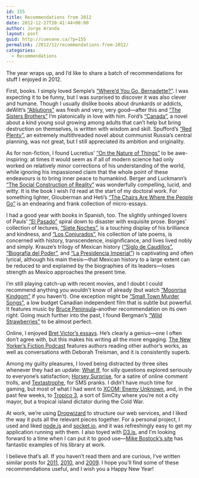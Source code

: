 ```yaml
---
id: 155
title: Recommendations from 2012
date: 2012-12-27T20:41:44+00:00
author: Jorge Aranda
layout: post
guid: http://cuevano.ca/?p=155
permalink: /2012/12/recommendations-from-2012/
categories:
  - Recommendations
---
```

The year wraps up, and I&#8217;d like to share a batch of recommendations for stuff I enjoyed in 2012.

First, books. I simply loved Semple&#8217;s [&#8220;Where&#8217;d You Go, Bernadette?&#8221;](http://www.librarything.com/work/book/89216427). I was expecting it to be funny, but I was surprised to discover it was also clever and humane. Though I usually dislike books about drunkards or addicts, deWitt&#8217;s [&#8220;Ablutions&#8221;](http://www.librarything.com/work/7922014) was fresh and very, very good&#8212;after this and [&#8220;The Sisters Brothers&#8221;](http://www.librarything.com/work/10895978) I&#8217;m platonically in love with him. Ford&#8217;s [&#8220;Canada&#8221;](http://www.librarything.com/work/11734157), a novel about a kind young soul growing among adults that can&#8217;t help but bring destruction on themselves, is written with wisdom and skill. Spufford&#8217;s [&#8220;Red Plenty&#8221;](http://www.librarything.com/work/10294975), an extremely multithreaded novel about communist Russia&#8217;s central planning, was not great, but I still appreciated its ambition and originality.

As for non-fiction, I found Lucretius&#8217; [&#8220;On the Nature of Things&#8221;](http://www.librarything.com/work/9815982) to be awe-inspiring: at times it would seem as if all of modern science had only worked on relatively minor corrections of his understanding of the world, while ignoring his impassioned claim that the whole point of these endeavours is to bring inner peace to humankind. Berger and Luckmann&#8217;s [&#8220;The Social Construction of Reality&#8221;](http://www.librarything.com/work/28626) was wonderfully compelling, lucid, and witty. It is the book I wish I&#8217;d read at the start of my doctoral work. For something lighter, Glouberman and Heti&#8217;s [&#8220;The Chairs Are Where the People Go&#8221;](http://www.librarything.com/work/11334705) is an endearing and frank collection of micro-essays.

I had a good year with books in Spanish, too. The slightly unhinged lovers of Pauls&#8217; [&#8220;El Pasado&#8221;](http://www.librarything.com/work/741772) spiral down to disaster with exquisite prose. Borges&#8217; collection of lectures, [&#8220;Siete Noches&#8221;](http://www.librarything.com/work/39061), is a touching display of his brilliance and kindness, and [&#8220;Los Conjurados&#8221;](http://www.librarything.com/work/2052108), his collection of late poems, is concerned with history, transcendence, insignificance, and lives lived nobly and simply. Krauze&#8217;s trilogy of Mexican history ([&#8220;Siglo de Caudillos&#8221;](http://www.librarything.com/work/1765726), [&#8220;Biografía del Poder&#8221;](http://www.librarything.com/work/1712950), and [&#8220;La Presidencia Imperial&#8221;](http://www.librarything.com/work/1110624)) is captivating and often lyrical, although his main thesis&#8212;that Mexican history to a large extent can be reduced to and explained by the biographies of its leaders&#8212;loses strength as Mexico approaches the present time.

I&#8217;m still playing catch-up with recent movies, and I doubt I could recommend anything you wouldn&#8217;t know of already (but watch [&#8220;Moonrise Kindgom&#8221;](http://www.imdb.com/title/tt1748122/) if you haven&#8217;t). One exception might be [&#8220;Small Town Murder Songs&#8221;](http://www.imdb.com/title/tt1429392/), a low budget Canadian independent film that is subtle but powerful. It features music by [Bruce Peninsula](http://www.bruce-peninsula.com/)&#8211;another recommendation on its own right. Going much further into the past, I found Bergman&#8217;s [&#8220;Wild Strawberries&#8221;](http://www.imdb.com/title/tt0050986/) to be almost perfect.

Online, I enjoyed [Bret Victor&#8217;s essays](http://worrydream.com/). He&#8217;s clearly a genius&#8212;one I often don&#8217;t agree with, but this makes his writing all the more engaging. [The New Yorker&#8217;s Fiction Podcast](http://www.newyorker.com/online/podcasts/fiction) features authors reading other author&#8217;s works, as well as conversations with Deborah Treisman, and it is consistently superb.

Among my guilty pleasures, I loved being distracted by three sites whenever they had an update: [What If](http://what-if.xkcd.com/), for silly questions explored seriously to everyone&#8217;s satisfaction; [Horsey Surprise](http://horseysurprise.tumblr.com/), for a satire of online comment trolls, and [Textastrophe](http://textastrophe.com/), for SMS pranks. I didn&#8217;t have much time for gaming, but most of what I had went to [XCOM: Enemy Unknown](http://www.xcom.com/), and, in the past few weeks, to [Tropico 3](http://www.tropico3.com/us/index.php), a sort of SimCity where you&#8217;re not a city mayor, but a tropical island dictator during the Cold War.

At work, we&#8217;re using [Dropwizard](http://dropwizard.codahale.com/) to structure our web services, and I liked the way it puts all the relevant pieces together. For a personal project, I used and liked [node.js](http://nodejs.org/) and [socket.io](http://socket.io/), and it was refreshingly easy to get my application running with them. I also toyed with [D3.js](http://d3js.org/), and I&#8217;m looking forward to a time when I can put it to good use&#8212;[Mike Bostock&#8217;s site](http://bost.ocks.org/mike/) has fantastic examples of his library at work.

I believe that&#8217;s all. If you haven&#8217;t read them and are curious, I&#8217;ve written similar posts for [2011](http://cuevano.ca/2012/01/recommendations-from-2011/), [2010](http://cuevano.ca/2010/12/recommendations-from-2010/), and [2009](http://catenary.wordpress.com/2009/12/30/recommendations-from-2009/). I hope you&#8217;ll find some of these recommendations useful, and I wish you a Happy New Year!